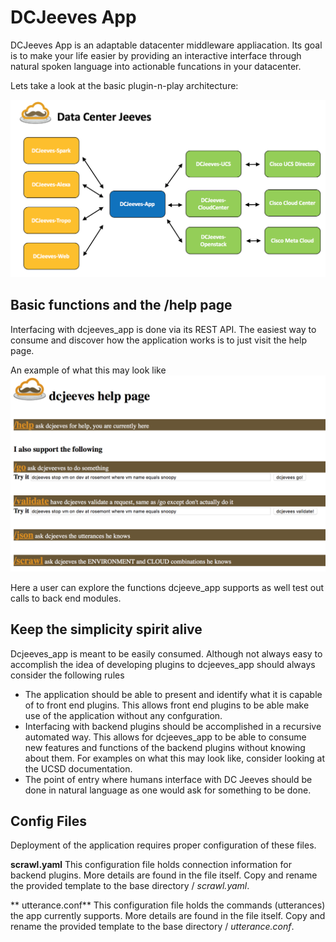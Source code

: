 # DCJeeves App
DCJeeves App is an adaptable datacenter middleware appliacation. Its goal is to make your life easier by providing an interactive interface through natural spoken language into actionable funcations in your datacenter.

Lets take a look at the basic plugin-n-play architecture:

![m'dcjeeves_app-overview](static/dcjeeves-app-overview.png)

## Basic functions and the /help page
Interfacing with dcjeeves_app is done via its REST API.  The easiest way to consume and discover how the application works is to just visit the help page.  

An example of what this may look like
![m'dcjeeves_app-help](static/dcjeeves-app-help.png)

Here a user can explore the functions dcjeeve_app supports as well test out calls to back end modules.  



## Keep the simplicity spirit alive
Dcjeeves_app is meant to be easily consumed.  Although not always easy to accomplish the idea of developing plugins to dcjeeves_app should always consider the following rules
* The application should be able to present and identify what it is capable of to front end plugins.  This allows front end plugins to be able make use of the application without any confguration.
* Interfacing with backend plugins should be accomplished in a recursive automated way.  This allows for dcjeeves_app to be able to consume new features and functions of the backend plugins without knowing about them.  For examples on what this may look like, consider looking at the UCSD documentation.
* The point of entry where humans interface with DC Jeeves should be done in natural language as one would ask for something to be done.


## Config Files
Deployment of the application requires proper configuration of these files.

**scrawl.yaml**
This configuration file holds connection information for backend plugins.  More details are found in the file itself.  Copy and rename the provided template to the base directory / *scrawl.yaml*.

** utterance.conf**
This configuration file holds the commands (utterances) the app currently supports.  More details are found in the file itself.  Copy and rename the provided template to the base directory / *utterance.conf*.

